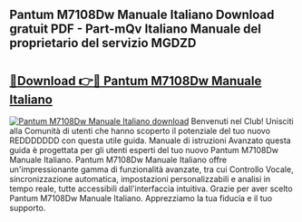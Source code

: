 ## Pantum M7108Dw Manuale Italiano Download gratuit PDF - Part-mQv Italiano Manuale del proprietario del servizio MGDZD

# <h2><a href="http://df9aozg.blite.top/?on=Pantum+M7108Dw+Manuale+Italiano">🔗Download 👉🔴 Pantum M7108Dw Manuale Italiano</a></h2>

[![Pantum M7108Dw Manuale Italiano download](https://i.imgur.com/lujVjoI.png)](http://df9aozg.blite.top/?on=Pantum+M7108Dw+Manuale+Italiano)
Benvenuti nel Club! Unisciti alla Comunità di utenti che hanno scoperto il potenziale del tuo nuovo REDDDDDDD con questa utile guida. Manuale di istruzioni Avanzato questa guida è progettata per gli utenti esperti del tuo nuovo Pantum M7108Dw Manuale Italiano. Pantum M7108Dw Manuale Italiano offre un'impressionante gamma di funzionalità avanzate, tra cui Controllo Vocale, sincronizzazione automatica, impostazioni personalizzabili e analisi in tempo reale, tutte accessibili dall'interfaccia intuitiva. Grazie per aver scelto Pantum M7108Dw Manuale Italiano. Apprezziamo la tua fiducia e il tuo supporto.
